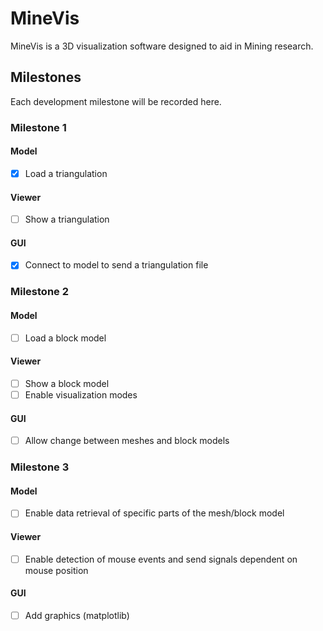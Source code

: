 # MineVis

MineVis is a 3D visualization software designed to aid in Mining research.

## Milestones

Each development milestone will be recorded here.

### Milestone 1

#### Model

- [x] Load a triangulation

#### Viewer

- [ ] Show a triangulation

#### GUI

- [x] Connect to model to send a triangulation file

### Milestone 2

#### Model

- [ ] Load a block model

#### Viewer

- [ ] Show a block model
- [ ] Enable visualization modes

#### GUI

- [ ] Allow change between meshes and block models

### Milestone 3

#### Model

- [ ] Enable data retrieval of specific parts of the mesh/block model

#### Viewer

- [ ] Enable detection of mouse events and send signals dependent on mouse position

#### GUI

- [ ] Add graphics (matplotlib)

